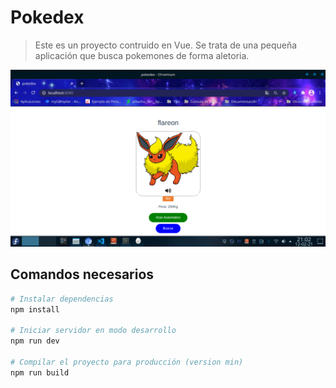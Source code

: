 # Pokedex

> Este es un proyecto contruido en  Vue. Se trata de una pequeña aplicación que busca pokemones de  forma aletoria.

![Imagen de ejemplo](./imagen1.png)

## Comandos necesarios 

``` bash
# Instalar dependencias
npm install

# Iniciar servidor en modo desarrollo
npm run dev

# Compilar el proyecto para producción (version min)
npm run build
```
